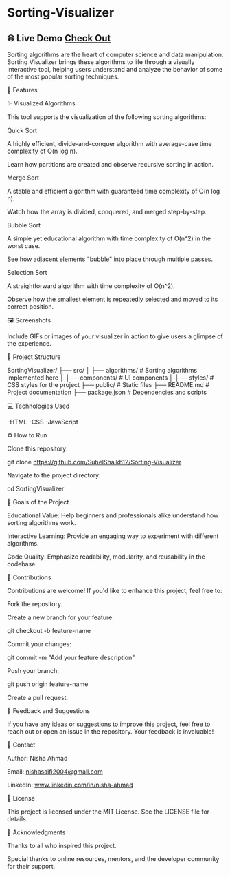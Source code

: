 # Sorting-Visualizer
## 🌐 Live Demo   [Check Out](https://nahmad231.github.io/Sorting-Visualizer/) 


Sorting algorithms are the heart of computer science and data manipulation. Sorting Visualizer brings these algorithms to life through a visually interactive tool, helping users understand and analyze the behavior of some of the most popular sorting techniques.

🚀 Features

✨ Visualized Algorithms

This tool supports the visualization of the following sorting algorithms:

Quick Sort

A highly efficient, divide-and-conquer algorithm with average-case time complexity of O(n log n).

Learn how partitions are created and observe recursive sorting in action.

Merge Sort

A stable and efficient algorithm with guaranteed time complexity of O(n log n).

Watch how the array is divided, conquered, and merged step-by-step.

Bubble Sort

A simple yet educational algorithm with time complexity of O(n^2) in the worst case.

See how adjacent elements "bubble" into place through multiple passes.

Selection Sort

A straightforward algorithm with time complexity of O(n^2).

Observe how the smallest element is repeatedly selected and moved to its correct position.

🖼️ Screenshots

Include GIFs or images of your visualizer in action to give users a glimpse of the experience.

📂 Project Structure

SortingVisualizer/
├── src/
│   ├── algorithms/        # Sorting algorithms implemented here
│   ├── components/        # UI components
│   ├── styles/            # CSS styles for the project
├── public/                # Static files
├── README.md              # Project documentation
├── package.json           # Dependencies and scripts

💻 Technologies Used

-HTML
-CSS
-JavaScript

⚙️ How to Run

Clone this repository:

git clone https://github.com/SuhelShaikh12/Sorting-Visualizer

Navigate to the project directory:

cd SortingVisualizer


🎯 Goals of the Project

Educational Value: Help beginners and professionals alike understand how sorting algorithms work.

Interactive Learning: Provide an engaging way to experiment with different algorithms.

Code Quality: Emphasize readability, modularity, and reusability in the codebase.

🤝 Contributions

Contributions are welcome! If you'd like to enhance this project, feel free to:

Fork the repository.

Create a new branch for your feature:

git checkout -b feature-name

Commit your changes:

git commit -m "Add your feature description"

Push your branch:

git push origin feature-name

Create a pull request.

🌟 Feedback and Suggestions

If you have any ideas or suggestions to improve this project, feel free to reach out or open an issue in the repository. Your feedback is invaluable!

📧 Contact

Author: Nisha Ahmad

Email: nishasaifi2004@gmail.com

LinkedIn: www.linkedin.com/in/nisha-ahmad

📜 License

This project is licensed under the MIT License. See the LICENSE file for details.

🙌 Acknowledgments

Thanks to all who inspired this project.

Special thanks to online resources, mentors, and the developer community for their support.
